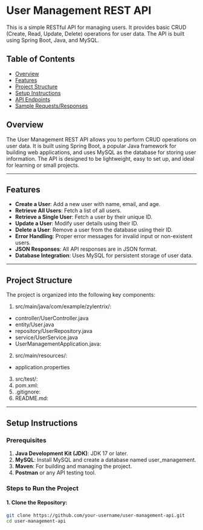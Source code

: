 # User Management REST API

This is a simple RESTful API for managing users. It provides basic CRUD (Create, Read, Update, Delete) operations for user data. The API is built using Spring Boot, Java, and MySQL.

## Table of Contents

- [Overview](#overview)
- [Features](#features)
- [Project Structure](#project-structure)
- [Setup Instructions](#setup-instructions)
- [API Endpoints](#api-endpoints)
- [Sample Requests/Responses](#sample-requests/responses)

## Overview

The User Management REST API allows you to perform CRUD operations on user data. It is built using Spring Boot, a popular Java framework for building web applications, and uses MySQL as the database for storing user information. The API is designed to be lightweight, easy to set up, and ideal for learning or small projects.

---

## Features

- **Create a User**: Add a new user with name, email, and age.
- **Retrieve All Users**: Fetch a list of all users.
- **Retrieve a Single User**: Fetch a user by their unique ID.
- **Update a User**: Modify user details using their ID.
- **Delete a User**: Remove a user from the database using their ID.
- **Error Handling**: Proper error messages for invalid input or non-existent users.
- **JSON Responses**: All API responses are in JSON format.
- **Database Integration**: Uses MySQL for persistent storage of user data.

---

## Project Structure

The project is organized into the following key components:

1. src/main/java/com/example/zylentrix/:
- controller/UserController.java
- entity/User.java
- repository/UserRepository.java
- service/UserService.java
- UserManagementApplication.java:

2. src/main/resources/:

- application.properties

3. src/test/:
4. pom.xml:
5. .gitignore:
6. README.md:

---

## Setup Instructions

### Prerequisites

1. **Java Development Kit (JDK)**: JDK 17 or later.
2. **MySQL**: Install MySQL and create a database named user_management.
3. **Maven**: For building and managing the project.
4. **Postman** or any API testing tool.

### Steps to Run the Project

#### 1. Clone the Repository:

```bash
git clone https://github.com/your-username/user-management-api.git
cd user-management-api
```

